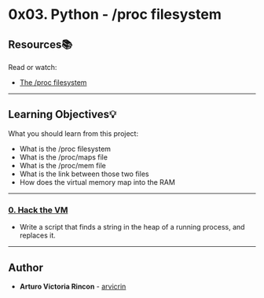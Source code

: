 # 0x03. Python - /proc filesystem

## Resources:books:
Read or watch:
* [The /proc filesystem](https://intranet.hbtn.io/rltoken/OYeW0g3kRxU3Zyfxzg1itA)

---
## Learning Objectives:bulb:
What you should learn from this project:

* What is the /proc filesystem
* What is the /proc/maps file
* What is the /proc/mem file
* What is the link between those two files
* How does the virtual memory map into the RAM

---

### [0. Hack the VM](./read_write_heap.py)
* Write a script that finds a string in the heap of a running process, and replaces it.



---

## Author
* **Arturo Victoria Rincon** - [arvicrin](https://github.com/arvicrin)